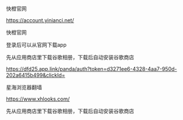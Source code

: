 快橙官网



https://account.yinianci.net/



快橙官网


登录后可以从官网下载app




先从应用商店里下载谷歌相册，下载后自动安装谷歌商店





https://dfd25.app.link/panda/auth?token=d3271ee6-4328-4aa7-950d-202a6415b499&clickId=


星海浏览器翻墙

https://www.xhlooks.com/



先从应用商店里下载谷歌相册，下载后自动安装谷歌商店






